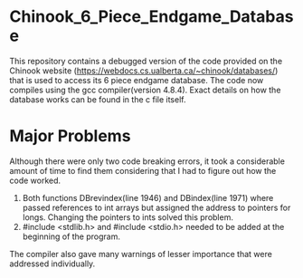 # Chinook_6_Piece_Endgame_Database

This repository contains a debugged version of the code provided on the Chinook website (https://webdocs.cs.ualberta.ca/~chinook/databases/) that is used to access its 6 piece endgame database.  The code now compiles using the gcc compiler(version 4.8.4).  Exact details on how the database works can be found in the c file itself.

# Major Problems

Although there were only two code breaking errors, it took a considerable amount of time to find them considering that 
I had to figure out how the code worked.

1) Both functions DBrevindex(line 1946) and DBindex(line 1971) where passed references to int arrays but assigned the address to pointers for longs.  Changing the pointers to ints solved this problem.  
2) #include <stdlib.h> and #include <stdio.h> needed to be added at the beginning of the program.  

The compiler also gave many warnings of lesser importance that were addressed individually.
